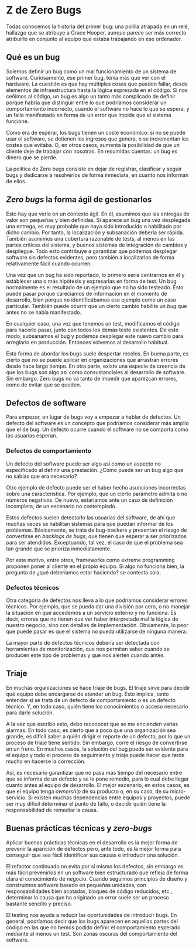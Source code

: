 # Z de Zero Bugs

Todas conocemos la historia del primer bug: una polilla atrapada en un relé, hallazgo que se atribuye a Grace Hooper, aunque parece ser más correcto atribuirlo en conjunto al equipo que estaba trabajando en ese ordenador.

## Qué es un bug

Solemos definir un bug como un mal funcionamiento de un sistema de software. Curiosamente, ese primer bug, tenía más que ver con el hardware. La cuestión es que hay múltiples cosas que pueden fallar, desde elementos de infraestructura hasta la lógica expresada en el código. Si nos ceñimos al código, un bug es algo un tanto más complicado de definir porque habría que distinguir entre lo que podríamos considerar un comportamiento incorrecto, cuando el software no hace lo que se espera, y un fallo manifestado en forma de un error que impide que el sistema funcione.

Como era de esperar, los bugs tienen un coste económico: si no se puede usar el software, se detienen los ingresos que genera, o se incrementan los costes que evitaba. O, en otros casos, aumenta la posibilidad de que un cliente deje de trabajar con nosotras. En resumidas cuentas: un bug es dinero que se pierde.

La política de Zero bugs consiste en dejar de registrar, clasificar y seguir bugs y dedicarse a resolverlos de forma inmediata, en cuanto nos informan de ellos.

## _Zero bugs_ la forma ágil de gestionarlos

Esto hay que verlo en un contexto ágil. En él, asumimos que las entregas de valor son pequeñas y bien definidas. Si aparece un bug una vez desplegada una entrega, es muy probable que haya sido introducido o habilitado por dicho cambio. Por tanto, la localización y subsanación debería ser rápida. También asumimos una cobertura razonable de tests, al menos en las partes críticas del sistema, y buenos sistemas de integración de cambios y despliegue. Todo esto contribuye a garantizar que podemos desplegar software sin defectos evidentes, pero también a localizarlos de forma relativamente fácil cuando ocurren.

Una vez que un bug ha sido reportado, lo primero sería centrarnos en él y establecer una o más hipótesis y expresarlas en forma de test. Un bug normalmente es el resultado de un ejemplo que no ha sido testeado. Esto puede pasar porque carecíamos de información en el momento de desarrollo, bien porque no identificábamos ese ejemplo como un caso particular. También puede ocurrir que un cierto cambio habilite un _bug_ que antes no se había manifestado.

En cualquier caso, una vez que tenemos un test, modificamos el código para hacerlo pasar, junto con todos los demás teste existentes. De este modo, subsanamos el bug y podemos desplegar este nuevo cambio para arreglarlo en producción. Entonces volvemos al desarrollo habitual.

Esta forma de abordar los bugs suele despertar recelos. En buena parte, es cierto que no se puede aplicar en organizaciones que arrastran errores desde hace largo tiempo. En otra parte, existe una especie de creencia de que los bugs son algo así como consustanciales al desarrollo de software. Sin embargo, Zero bugs no va tanto de impedir que aparezcan errores, como de evitar que se queden.

## Defectos de software

Para empezar, en lugar de bugs voy a empezar a hablar de defectos. Un defecto del software es un concepto que podríamos considerar más amplio que el de bug. Un defecto ocurre cuando el software no se comporta como las usuarias esperan.

### Defectos de comportamiento

Un defecto del software puede ser algo así como un aspecto no especificado al definir una prestación. ¿Cómo puede ser un bug algo que no sabías que era necesario?

Otro ejemplo de defecto puede ser el haber hecho asunciones incorrectas sobre una característica. Por ejemplo, que un cierto parámetro admita o no números negativos. De nuevo, estaríamos ante un caso de definición incompleta, de un escenario no contemplado.

Estos defectos suelen detectarlo las usuarias del software, de ahí que muchas veces se habilitan sistemas para que puedan informar de los problemas. Básicamente, se trata de bug-trackers y presentan el riesgo de convertirse en _backlogs de bugs_, que tienen que esperar a ser priorizados para ser atendidos. Exceptuando, tal vez, el caso de que el problema sea tan grande que se prioriza inmediatamente.

Por este motivo, entre otros, frameworks como extreme programming proponen poner al cliente en el propio equipo. Si algo no funciona bien, la pregunta de ¿qué deberíamos estar haciendo? se contesta sola.

### Defectos técnicos

Otra categoría de defectos nos lleva a lo que podríamos considerar errores técnicos. Por ejemplo, que se pueda dar una división por cero, o no manejar la situación en que accedemos a un servicio externo y no funciona. Es decir, errores que no tienen que ver haber interpretado mal la lógica de nuestro negocio, sino con detalles de implementación. Obviamente, lo peor que puede pasar es que el sistema no pueda utilizarse de ninguna manera.

La mayor parte de defectos técnicos debería ser detectada con herramientas de monitorización, que nos permitan saber cuando se producen este tipo de problemas y que nos alerten cuando antes.

## Triaje

En muchas organizaciones se hace triaje de bugs. El triaje sirve para decidir qué equipo debe encargarse de atender un bug. Esto implica, tanto entender si se trata de un defecto de comportamiento o es un defecto técnico. Y, en todo caso, quién tiene los conocimientos o acceso necesario para darle solución.

A la vez que escribo esto, debo reconocer que se me encienden varias alarmas. En todo caso, es cierto que a poco que una organización sea grande, es difícil saber a quién dirigir el reporte de un defecto, por lo que un proceso de triaje tiene sentido. Sin embargo, corre el riesgo de convertirse en un freno. En muchos casos, la solución del bug puede ser evidente para el equipo y todo el proceso de seguimiento y triaje puede hacer que tarde mucho en hacerse la corrección.

Así, es necesario garantizar que no pasa más tiempo del necesario entre que se informa de un defecto y se le pone remedio, para lo cual debe llegar cuanto antes al equipo de desarrollo. El mejor escenario, en estos casos, es que el equipo tenga _ownership_ de su producto o, en su caso, de su micro-servicio. Si existen muchas dependencias entre equipos y proyectos, puede ser muy difícil determinar el punto de fallo, o decidir quién tiene la responsabilidad de remediar la causa.

## Buenas prácticas técnicas y _zero-bugs_

Aplicar buenas prácticas técnicas en el desarrollo es la mejor forma de prevenir la aparición de defectos pero, ante todo, es la mejor forma para conseguir que sea fácil identificar sus causas e introducir una solución.

El refactor continuado no evita por sí mismo los defectos, sin embargo es más fácil prevenirlos en un software bien estructurado que refleja de forma clara el conocimiento de negocio. Cuando seguimos principios de diseño y construimos software basado en pequeñas unidades, con responsabilidades bien acotadas, bloques de código reducidos, etc., determinar la causa que ha originado un error suele ser un proceso bastante sencillo y preciso.

El testing nos ayuda a reducir las oportunidades de introducir bugs. En general, podríamos decir que los bugs aparecen en aquellas partes del código en las que no hemos podido definir el comportamiento esperado mediante al menos un test. Son zonas oscuras del comportamiento del software.
